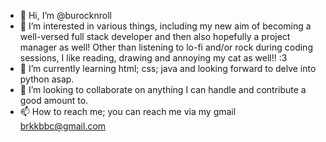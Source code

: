- 👋 Hi, I’m @burocknroll
- 👀 I’m interested in various things, including my new aim of becoming a well-versed full stack developer and then also hopefully a project manager as well! Other than listening to lo-fi and/or rock during coding sessions, I like reading, drawing and annoying my cat as well!! :3
- 🌱 I’m currently learning html; css; java and looking forward to delve into python asap.
- 💞️ I’m looking to collaborate on anything I can handle and contribute a good amount to.
- 📫 How to reach me; you can reach me via my gmail brkkbbc@gmail.com

<!---
burocknroll/burocknroll is a ✨ special ✨ repository because its `README.md` (this file) appears on your GitHub profile.
You can click the Preview link to take a look at your changes.
--->
